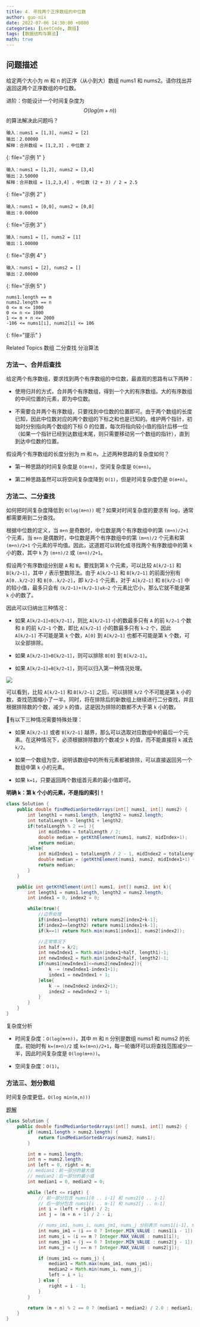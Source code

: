 ```yaml
---
title: 4. 寻找两个正序数组的中位数
author: guo-nix
date: 2022-07-06 14:30:00 +0800
categories: [LeetCode, 数组]
tags: [数据结构与算法]  
math: true
---
```


## 问题描述
 

给定两个大小为 m 和 n 的正序（从小到大）数组 nums1 和 nums2。请你找出并返回这两个正序数组的中位数。 

进阶：你能设计一个时间复杂度为 $$O(log (m+n))$$ 的算法解决此问题吗？ 


``` 
输入：nums1 = [1,3], nums2 = [2]
输出：2.00000
解释：合并数组 = [1,2,3] ，中位数 2
```
{: file="示例 1" }

 
```
输入：nums1 = [1,2], nums2 = [3,4]
输出：2.50000
解释：合并数组 = [1,2,3,4] ，中位数 (2 + 3) / 2 = 2.5
```
{: file="示例 2" }


```
输入：nums1 = [0,0], nums2 = [0,0]
输出：0.00000
```
{: file="示例 3" }


```
输入：nums1 = [], nums2 = [1]
输出：1.00000
```
{: file="示例 4" }


``` 
输入：nums1 = [2], nums2 = []
输出：2.00000
```
{: file="示例 5" }


```
nums1.length == m 
nums2.length == n 
0 <= m <= 1000 
0 <= n <= 1000 
1 <= m + n <= 2000 
-106 <= nums1[i], nums2[i] <= 106 
```
{: file="提示" }

Related Topics 数组 二分查找 分治算法 


### 方法一、合并后查找

给定两个有序数组，要求找到两个有序数组的中位数，最直观的思路有以下两种：

- 使用归并的方式，合并两个有序数组，得到一个大的有序数组。大的有序数组的中间位置的元素，即为中位数。

- 不需要合并两个有序数组，只要找到中位数的位置即可。由于两个数组的长度已知，因此中位数对应的两个数组的下标之和也是已知的。维护两个指针，初始时分别指向两个数组的下标 0 的位置，每次将指向较小值的指针后移一位（如果一个指针已经到达数组末尾，则只需要移动另一个数组的指针），直到到达中位数的位置。

假设两个有序数组的长度分别为 m 和 n，上述两种思路的复杂度如何？

- 第一种思路的时间复杂度是 `O(m+n)`，空间复杂度是 `O(m+n)`。

- 第二种思路虽然可以将空间复杂度降到 `O(1)`，但是时间复杂度仍是 `O(m+n)`。



### 方法二、二分查找

如何把时间复杂度降低到 `O(log(m+n))` 呢？如果对时间复杂度的要求有 log，通常都需要用到二分查找。


根据中位数的定义，当 `m+n` 是奇数时，中位数是两个有序数组中的第 `(m+n)/2+1` 个元素，当 `m+n` 是偶数时，中位数是两个有序数组中的第 `(m+n)/2` 个元素和第 `(m+n)/2+1` 个元素的平均值。因此，这道题可以转化成寻找两个有序数组中的第 `k` 小的数，其中 `k` 为 `(m+n)/2` 或 `(m+n)/2+1`。


假设两个有序数组分别是 `A` 和 `B`。要找到第 `k` 个元素，可以比较 `A[k/2−1]` 和 `B[k/2−1]`，其中 `/` 表示整数除法。由于 `A[k/2−1]` 和 `B[k/2−1]` 的前面分别有 `A[0..k/2−2]` 和 `B[0..k/2−2]`，即 `k/2−1` 个元素，对于 `A[k/2−1]` 和 `B[k/2−1]` 中的较小值，最多只会有 `(k/2−1)+(k/2−1)≤k−2` 个元素比它小，那么它就不能是第 `k` 小的数了。

因此可以归纳出三种情况：

- 如果 `A[k/2−1]<B[k/2−1]`，则比 `A[k/2−1]` 小的数最多只有 `A` 的前 `k/2−1` 个数和 `B` 的前 `k/2−1` 个数，即比 `A[k/2−1]` 小的数最多只有 `k−2` 个，因此 `A[k/2−1]` 不可能是第 `k` 个数，`A[0]` 到 `A[k/2−1]` 也都不可能是第 `k` 个数，可以全部排除。

- 如果 `A[k/2−1]>B[k/2−1]`，则可以排除 `B[0]` 到 `B[k/2−1]`。

- 如果 `A[k/2−1]=B[k/2−1]`，则可以归入第一种情况处理。


![](/assets/img/leetcode/1-50/4_fig1.png)


可以看到，比较 `A[k/2−1]` 和 `B[k/2−1]` 之后，可以排除 `k/2` 个不可能是第 `k` 小的数，查找范围缩小了一半。同时，将在排除后的新数组上继续进行二分查找，并且根据排除数的个数，减少 `k` 的值，这是因为排除的数都不大于第 `k` 小的数。

🍒有以下三种情况需要特殊处理：

- 如果 `A[k/2−1]` 或者 `B[k/2−1]` 越界，那么可以选取对应数组中的最后一个元素。在这种情况下，必须根据排除数的个数减少 `k` 的值，而不能直接将 `k` 减去 `k/2`。

- 如果一个数组为空，说明该数组中的所有元素都被排除，可以直接返回另一个数组中第 `k` 小的元素。

- 如果 `k=1`，只要返回两个数组首元素的最小值即可。


**明确 k：第 k 个小的元素，不是指的索引！**

```java
class Solution {
    public double findMedianSortedArrays(int[] nums1, int[] nums2) {
        int length1 = nums1.length, length2 = nums2.length;
        int totalLength = length1 + length2;
        if(totalLength % 2 ==1 ){
            int midIndex = totalLength / 2;
            double median = getKthElement(nums1, nums2, midIndex+1);
            return median;
        }else{
            int midIndex1 = totalLength / 2 - 1, midIndex2 = totalLength / 2;
            double median = (getKthElement(nums1, nums2, midIndex1+1) + getKthElement(nums1, nums2, midIndex2+1))/2.0;
            return median;
        }
    }

    public int getKthElement(int[] nums1, int[] nums2, int k){
        int length1 = nums1.length, length2 = nums2.length;
        int index1 = 0, index2 = 0;

        while(true){
            //边界处理
            if(index1==length1) return nums2[index2+k-1];
            if(index2==length2) return nums1[index1+k-1];
            if(k==1) return Math.min(nums1[index1], nums2[index2]);

            //正常情况下
            int half = k/2;
            int newIndex1 = Math.min(index1+half, length1)-1;
            int newIndex2 = Math.min(index2+half, length2)-1;
            if(nums1[newIndex1]<=nums2[newIndex2]){
                k -= (newIndex1-index1+1);
                index1 = newIndex1 + 1;
            }else{
                k -= (newIndex2-index2+1);
                index2 = newIndex2 + 1;
            }
        }
    }
}
```


复杂度分析

- 时间复杂度：`O(log(m+n))`，其中 m 和 n 分别是数组 nums1 和 nums2 的长度。初始时有 `k=(m+n)/2` 或 `k=(m+n)/2+1`，每一轮循环可以将查找范围减少一半，因此时间复杂度是 `O(log(m+n))`。

- 空间复杂度：`O(1)`。



### 方法三、划分数组


时间复杂度更低，`O(log min(m,n)))`

[题解](https://leetcode-cn.com/problems/median-of-two-sorted-arrays/solution/xun-zhao-liang-ge-you-xu-shu-zu-de-zhong-wei-s-114/)


```java
class Solution {
    public double findMedianSortedArrays(int[] nums1, int[] nums2) {
        if (nums1.length > nums2.length) {
            return findMedianSortedArrays(nums2, nums1);
        }

        int m = nums1.length;
        int n = nums2.length;
        int left = 0, right = m;
        // median1：前一部分的最大值
        // median2：后一部分的最小值
        int median1 = 0, median2 = 0;

        while (left <= right) {
            // 前一部分包含 nums1[0 .. i-1] 和 nums2[0 .. j-1]
            // 后一部分包含 nums1[i .. m-1] 和 nums2[j .. n-1]
            int i = (left + right) / 2;
            int j = (m + n + 1) / 2 - i;

            // nums_im1, nums_i, nums_jm1, nums_j 分别表示 nums1[i-1], nums1[i], nums2[j-1], nums2[j]
            int nums_im1 = (i == 0 ? Integer.MIN_VALUE : nums1[i - 1]);
            int nums_i = (i == m ? Integer.MAX_VALUE : nums1[i]);
            int nums_jm1 = (j == 0 ? Integer.MIN_VALUE : nums2[j - 1]);
            int nums_j = (j == n ? Integer.MAX_VALUE : nums2[j]);

            if (nums_im1 <= nums_j) {
                median1 = Math.max(nums_im1, nums_jm1);
                median2 = Math.min(nums_i, nums_j);
                left = i + 1;
            } else {
                right = i - 1;
            }
        }

        return (m + n) % 2 == 0 ? (median1 + median2) / 2.0 : median1;
    }
}
```